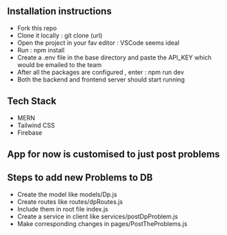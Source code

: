 ## Installation instructions 

- Fork this repo
- Clone it locally : git clone (url)
- Open the project in your fav editor : VSCode seems ideal
- Run : npm install
- Create a .env file in the base directory and paste the API_KEY which would be emailed to the team
- After all the packages are configured , enter : npm run dev
- Both the backend and frontend server should start running

## Tech Stack

- MERN
- Tailwind CSS
- Firebase 

## App for now is customised to just post problems

## Steps to add new Problems to DB

- Create the model like models/Dp.js
- Create routes like routes/dpRoutes.js
- Include them in root file index.js
- Create a service in client like services/postDpProblem.js
- Make corresponding changes in pages/PostTheProblems.js